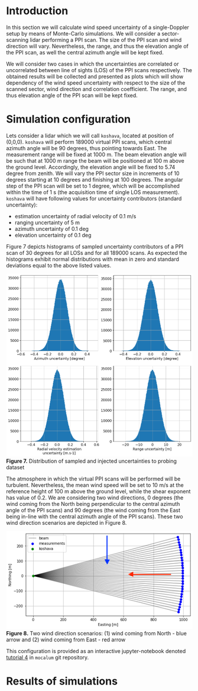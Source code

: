 # Introduction

In this section we will calculate wind speed uncertainty of a single-Doppler setup by means of Monte-Carlo simulations. We will consider a sector-scanning lidar performing a PPI scan. The size of the PPI scan and wind direction will vary. Nevertheless, the range, and thus the elevation angle of the PPI scan, as well the central azimuth angle will be kept fixed.

We will consider two cases in which the uncertainties are correlated or uncorrelated between line of sights (LOS) of the PPI scans respectively. The obtained results will be collected and presented as plots which will show dependency of the wind speed uncertainty with respect to the size of the scanned sector, wind direction and correlation coefficient. The range, and thus elevation angle of the PPI scan will be kept fixed.

# Simulation configuration

Lets consider a lidar which we will call `koshava`, located at position of (0,0,0). `koshava` will perform 189000 virtual PPI scans, which central azimuth angle will be 90 degrees, thus pointing towards East. The measurement range will be fixed at 1000 m. The beam elevation angle will be such that at 1000 m range the beam will be positioned at 100 m above the ground level. Accordingly, the elevation angle will be fixed to 5.74 degree from zenith. We will vary the PPI sector size in increments of 10 degrees starting at 10 degrees and finishing at 100 degrees. The angular step of the PPI scan will be set to 1 degree, which will be accomplished within the time of 1 s (the acquisition time of single LOS measurement). `koshava` will have following values for uncertainty contributors (standard uncertainty):<br>
- estimation uncertainty of radial velocity of 0.1 m/s
- ranging uncertainty of 5 m
- azimuth uncertainty of 0.1 deg
- elevation uncertainty of 0.1 deg

Figure 7 depicts histograms of sampled uncertainty contributors of a PPI scan of 30 degrees for all LOSs and for all 189000 scans. As expected the histograms exhibit normal distributions with mean in zero and standard deviations equal to the above listed values.

![unc dist](./assets/dist_unc.png)<br>
**Figure 7.** Distribution of sampled and injected uncertainties to probing dataset

The atmosphere in which the virtual PPI scans will be performed will be turbulent. Nevertheless, the mean wind speed will be set to 10 m/s at the reference height of 100 m above the ground level, while the shear exponent has value of 0.2. We are considering two wind directions, 0 degrees (the wind coming from the North being perpendicular to the central azimuth angle of the PPI scans) and 90 degrees (the wind coming from the East being in-line with the central azimuth angle of the PPI scans). These two wind direction scenarios are depicted in Figure 8.

![two wind scenarios](./assets/two_wind_dir.png)<br>
**Figure 8.** Two wind direction scenarios: (1) wind coming from North - blue arrow and (2) wind coming from East - red arrow

This configuration is provided as an interactive jupyter-notebook denoted [tutorial 4](https://github.com/niva83/mocalum/tree/master/examples) in `mocalum` git repository.

# Results of simulations
